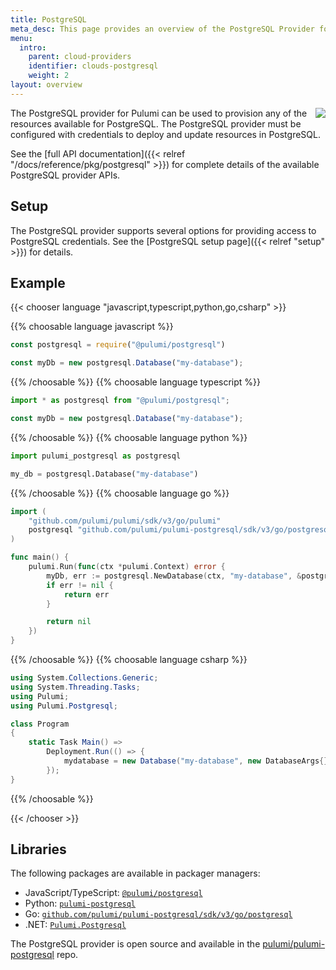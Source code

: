 ```yaml
---
title: PostgreSQL
meta_desc: This page provides an overview of the PostgreSQL Provider for Pulumi.
menu:
  intro:
    parent: cloud-providers
    identifier: clouds-postgresql
    weight: 2
layout: overview
---
```


<img src="/logos/tech/postgresql.png" align="right" class="h-16 px-8 pb-4">

The PostgreSQL provider for Pulumi can be used to provision any of the resources available for PostgreSQL.
The PostgreSQL provider must be configured with credentials to deploy and update resources in PostgreSQL.

See the [full API documentation]({{< relref "/docs/reference/pkg/postgresql" >}}) for complete details of the available PostgreSQL provider APIs.

## Setup

The PostgreSQL provider supports several options for providing access to PostgreSQL credentials.  See the [PostgreSQL setup page]({{< relref "setup" >}}) for details.

## Example

{{< chooser language "javascript,typescript,python,go,csharp" >}}

{{% choosable language javascript %}}

```javascript
const postgresql = require("@pulumi/postgresql")

const myDb = new postgresql.Database("my-database");
```

{{% /choosable %}}
{{% choosable language typescript %}}

```typescript
import * as postgresql from "@pulumi/postgresql";

const myDb = new postgresql.Database("my-database");
```

{{% /choosable %}}
{{% choosable language python %}}

```python
import pulumi_postgresql as postgresql

my_db = postgresql.Database("my-database")
```

{{% /choosable %}}
{{% choosable language go %}}

```go
import (
	"github.com/pulumi/pulumi/sdk/v3/go/pulumi"
	postgresql "github.com/pulumi/pulumi-postgresql/sdk/v3/go/postgresql"
)

func main() {
	pulumi.Run(func(ctx *pulumi.Context) error {
		myDb, err := postgresql.NewDatabase(ctx, "my-database", &postgresql.DatabaseArgs{})
		if err != nil {
			return err
		}

		return nil
	})
}
```

{{% /choosable %}}
{{% choosable language csharp %}}

```csharp
using System.Collections.Generic;
using System.Threading.Tasks;
using Pulumi;
using Pulumi.Postgresql;

class Program
{
    static Task Main() =>
        Deployment.Run(() => {
            mydatabase = new Database("my-database", new DatabaseArgs{});
        });
}
```

{{% /choosable %}}

{{< /chooser >}}

## Libraries

The following packages are available in packager managers:

* JavaScript/TypeScript: [`@pulumi/postgresql`](https://www.npmjs.com/package/@pulumi/postgresql)
* Python: [`pulumi-postgresql`](https://pypi.org/project/pulumi-postgresql/)
* Go: [`github.com/pulumi/pulumi-postgresql/sdk/v3/go/postgresql`](https://github.com/pulumi/pulumi-postgresql)
* .NET: [`Pulumi.Postgresql`](https://www.nuget.org/packages/Pulumi.Postgresql)

The PostgreSQL provider is open source and available in the [pulumi/pulumi-postgresql](https://github.com/pulumi/pulumi-postgresql) repo.
